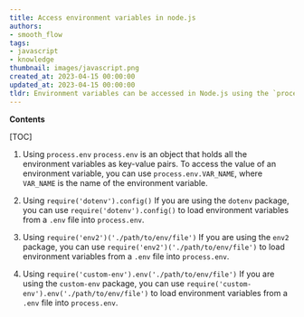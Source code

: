 ```yaml
---
title: Access environment variables in node.js
authors:
- smooth_flow
tags:
- javascript
- knowledge
thumbnail: images/javascript.png
created_at: 2023-04-15 00:00:00
updated_at: 2023-04-15 00:00:00
tldr: Environment variables can be accessed in Node.js using the `process.env` object.
---
```


**Contents**

[TOC]

1. Using `process.env` 
    `process.env` is an object that holds all the environment variables as key-value pairs. To access the value of an environment variable, you can use `process.env.VAR_NAME`, where `VAR_NAME` is the name of the environment variable. 

2. Using `require('dotenv').config()`
    If you are using the `dotenv` package, you can use `require('dotenv').config()` to load environment variables from a `.env` file into `process.env`.

3. Using `require('env2')('./path/to/env/file')`
    If you are using the `env2` package, you can use `require('env2')('./path/to/env/file')` to load environment variables from a `.env` file into `process.env`.

4. Using `require('custom-env').env('./path/to/env/file')`
    If you are using the `custom-env` package, you can use `require('custom-env').env('./path/to/env/file')` to load environment variables from a `.env` file into `process.env`.
